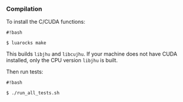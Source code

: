 ### Compilation ###

To install the C/CUDA functions:

```
#!bash

$ luarocks make
```

This builds `libjhu` and `libcujhu`. If your machine does not have
CUDA installed, only the CPU version `libjhu` is built.

Then run tests:

```
#!bash

$ ./run_all_tests.sh
```